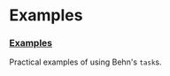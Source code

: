 # Examples

### [Examples](/system/kernel/behn/examples)

Practical examples of using Behn's `task`s.
